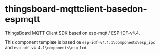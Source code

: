 # thingsboard-mqttclient-basedon-espmqtt

ThingsBoard MQTT Client SDK based on esp-mqtt / ESP-IDF-v4.4.

This component template is based on `esp-idf-v4.4.1\components\esp_ipc` and `esp-idf-v4.4.1\components\esp_lcd`.

